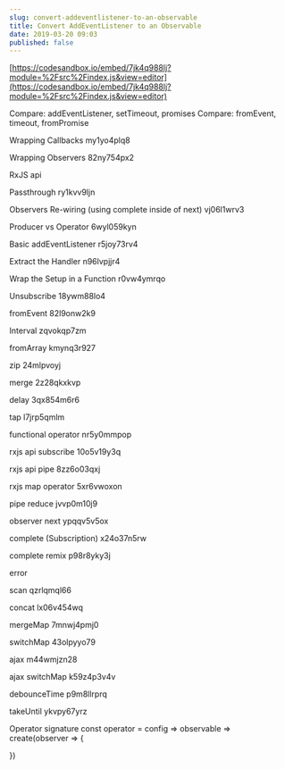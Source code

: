 ```yaml
---
slug: convert-addeventlistener-to-an-observable
title: Convert AddEventListener to an Observable
date: 2019-03-20 09:03
published: false
---
```


[https://codesandbox.io/embed/7jk4q988lj?module=%2Fsrc%2Findex.js&view=editor](https://codesandbox.io/embed/7jk4q988lj?module=%2Fsrc%2Findex.js&view=editor)

Compare: addEventListener, setTimeout, promises
Compare: fromEvent, timeout, fromPromise

Wrapping Callbacks
my1yo4plq8

Wrapping Observers
82ny754px2

RxJS api

Passthrough
ry1kvv9ljn

Observers Re-wiring (using complete inside of next)
vj06l1wrv3

Producer vs Operator
6wyl059kyn

Basic addEventListener
r5joy73rv4

Extract the Handler
n96lvpjjr4

Wrap the Setup in a Function
r0vw4ymrqo

Unsubscribe
18ywm88lo4

fromEvent
82l9onw2k9

Interval
zqvokqp7zm

fromArray
kmynq3r927

zip
24mlpvoyj

merge
2z28qkxkvp

delay
3qx854m6r6

tap
l7jrp5qmlm

functional operator
nr5y0mmpop

rxjs api subscribe
10o5v19y3q

rxjs api pipe
8zz6o03qxj

rxjs map operator
5xr6vwoxon

pipe reduce
jvvp0m10j9

observer next
ypqqv5v5ox

complete (Subscription)
x24o37n5rw

complete remix
p98r8yky3j

error

scan
qzrlqmql66

concat
lx06v454wq

mergeMap
7mnwj4pmj0

switchMap
43olpyyo79

ajax
m44wmjzn28

ajax switchMap
k59z4p3v4v

debounceTime
p9m8llrprq

takeUntil
ykvpy67yrz

Operator signature
const operator = config => observable => create(observer => {

})
